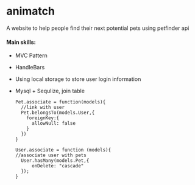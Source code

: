 # animatch

A website to help people find their next potential pets using petfinder api

#### Main skills:
* MVC Pattern
* HandleBars
* Using local storage to store user login information
* Mysql + Sequlize, join table
    ```
    Pet.associate = function(models){
      //link with user
      Pet.belongsTo(models.User,{
        foreignKey:{
          allowNull: false
        }
      })
    }
    ```
 
    ```
    User.associate = function (models){
    //associate user with pets
      User.hasMany(models.Pet,{
          onDelete: "cascade"
      });
    }
  ```
 
